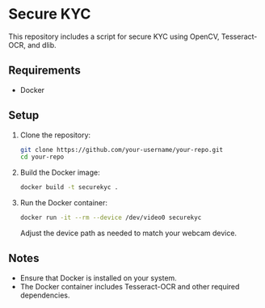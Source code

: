 # Secure KYC

This repository includes a script for secure KYC using OpenCV, Tesseract-OCR, and dlib.

## Requirements

- Docker

## Setup

1. Clone the repository:
    ```sh
    git clone https://github.com/your-username/your-repo.git
    cd your-repo
    ```

2. Build the Docker image:
    ```sh
    docker build -t securekyc .
    ```

3. Run the Docker container:
    ```sh
    docker run -it --rm --device /dev/video0 securekyc
    ```

   Adjust the device path as needed to match your webcam device.

## Notes

- Ensure that Docker is installed on your system.
- The Docker container includes Tesseract-OCR and other required dependencies.
